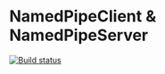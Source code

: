 # NamedPipeClient & NamedPipeServer

[![Build status](https://ci.appveyor.com/api/projects/status/w5518hm2xasba4q3?svg=true)](https://ci.appveyor.com/project/Tadas/psnamedpipes)